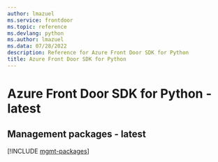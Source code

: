 ```yaml
---
author: lmazuel
ms.service: frontdoor
ms.topic: reference
ms.devlang: python
ms.author: lmazuel
ms.data: 07/28/2022
description: Reference for Azure Front Door SDK for Python
title: Azure Front Door SDK for Python
---
```

# Azure Front Door SDK for Python - latest

## Management packages - latest
[!INCLUDE [mgmt-packages](front-door-mgmt-index.md)]